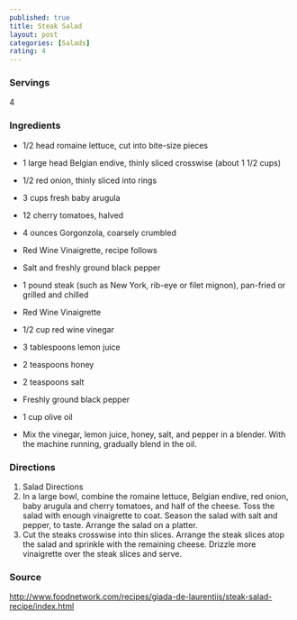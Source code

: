 ```yaml
---
published: true
title: Steak Salad 
layout: post
categories: [Salads]
rating: 4
---
```

### Servings
4

### Ingredients
- 1/2 head romaine lettuce, cut into bite-size pieces
- 1 large head Belgian endive, thinly sliced crosswise (about 1 1/2 cups)
- 1/2 red onion, thinly sliced into rings
- 3 cups fresh baby arugula
- 12 cherry tomatoes, halved
- 4 ounces Gorgonzola, coarsely crumbled
- Red Wine Vinaigrette, recipe follows
- Salt and freshly ground black pepper
- 1 pound steak (such as New York, rib-eye or filet mignon), pan-fried or grilled and chilled

- Red Wine Vinaigrette
- 1/2 cup red wine vinegar
- 3 tablespoons lemon juice
- 2 teaspoons honey
- 2 teaspoons salt
- Freshly ground black pepper
- 1 cup olive oil

- Mix the vinegar, lemon juice, honey, salt, and pepper in a blender. With the machine running, gradually blend in the oil.







### Directions
1. Salad Directions
2. In a large bowl, combine the romaine lettuce, Belgian endive, red onion, baby arugula and cherry tomatoes, and half of the cheese. Toss the salad with enough vinaigrette to coat. Season the salad with salt and pepper, to taste. Arrange the salad on a platter.
3. Cut the steaks crosswise into thin slices. Arrange the steak slices atop the salad and sprinkle with the remaining cheese. Drizzle more vinaigrette over the steak slices and serve.

### Source
<a href="http://www.foodnetwork.com/recipes/giada-de-laurentiis/steak-salad-recipe/index.html" target="new">http://www.foodnetwork.com/recipes/giada-de-laurentiis/steak-salad-recipe/index.html</a>
